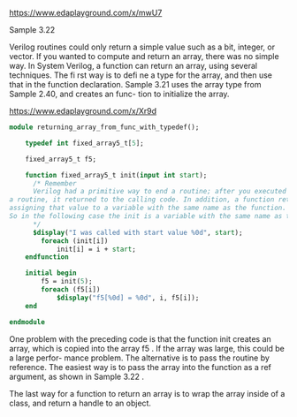 https://www.edaplayground.com/x/mwU7

Sample 3.22

Verilog routines could only return a simple value such as a bit, integer, or vector. If
you wanted to compute and return an array, there was no simple way. In System
Verilog, a function can return an array, using several techniques.
The fi rst way is to defi ne a type for the array, and then use that in the function
declaration. Sample 3.21 uses the array type from Sample 2.40, and creates an func-
tion to initialize the array.

https://www.edaplayground.com/x/Xr9d
```systemverilog
module returning_array_from_func_with_typedef();

    typedef int fixed_array5_t[5];

    fixed_array5_t f5;

    function fixed_array5_t init(input int start);
      /* Remember
      Verilog had a primitive way to end a routine; after you executed the last statement in
a routine, it returned to the calling code. In addition, a function returned a value by
assigning that value to a variable with the same name as the function.
So in the following case the init is a variable with the same name as the function.
      */
      $display("I was called with start value %0d", start);
        foreach (init[i])
            init[i] = i + start;
    endfunction

    initial begin
        f5 = init(5);
        foreach (f5[i])
            $display("f5[%0d] = %0d", i, f5[i]);
    end

endmodule
```

One problem with the preceding code is that the function init creates an array,
which is copied into the array f5 . If the array was large, this could be a large perfor-
mance problem.
The alternative is to pass the routine by reference. The easiest way is to pass the
array into the function as a ref argument, as shown in Sample 3.22 .

The last way for a function to return an array is to wrap the array inside of a class,
and return a handle to an object.